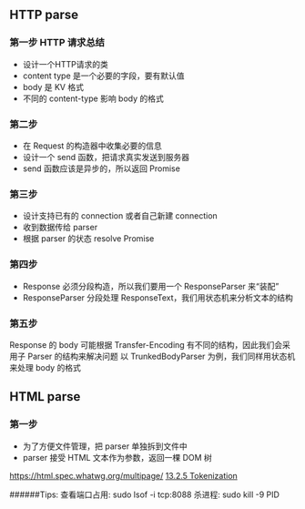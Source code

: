 ## HTTP parse
### 第一步 HTTP 请求总结
* 设计一个HTTP请求的类
* content type 是一个必要的字段，要有默认值
* body 是 KV 格式
* 不同的 content-type 影响 body 的格式

### 第二步 
* 在 Request 的构造器中收集必要的信息
* 设计一个 send 函数，把请求真实发送到服务器
* send 函数应该是异步的，所以返回 Promise

### 第三步
* 设计支持已有的 connection 或者自己新建 connection
* 收到数据传给 parser
* 根据 parser 的状态 resolve Promise

### 第四步
* Response 必须分段构造，所以我们要用一个 ResponseParser 来“装配”
* ResponseParser 分段处理 ResponseText，我们用状态机来分析文本的结构

### 第五步
<!-- TODO: Transfer-Encoding，有不同的值，有时间探究一下 -->
Response 的 body 可能根据 Transfer-Encoding 有不同的结构，因此我们会采用子 Parser 的结构来解决问题
以 TrunkedBodyParser 为例，我们同样用状态机来处理 body 的格式


## HTML parse
### 第一步
* 为了方便文件管理，把 parser 单独拆到文件中
* parser 接受 HTML 文本作为参数，返回一棵 DOM 树

https://html.spec.whatwg.org/multipage/
[13.2.5 Tokenization](https://html.spec.whatwg.org/multipage/parsing.html#tokenization)

######Tips:
查看端口占用: sudo lsof -i tcp:8088
杀进程: sudo kill -9 PID